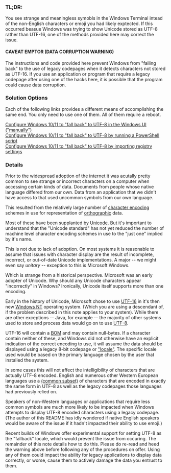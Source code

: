### TL;DR:

You see strange and meaningless symobls in the Windows Terminal intead of the non-English characters or emoji you had likely exptected.  If this occurred beasue Windows was trying to show Unicode stored as UTF-8 rather than UTF-16, one of the methods provided here may correct the issue.

#### CAVEAT EMPTOR (DATA CORRUPTION WARNING)

The instructions and code provided here prevent Windows from "falling back" to the use of legacy codepages when it detects characters not stored as UTF-16. If you use an application or program that require a legacy codepage after using one of the hacks here, it is possible that the program could cause data corruption.

### Solution Options

Each of the following links provides a different means of accomplishing the same end.  You only need to use one of them.  All of them require a reboot. 

[Configure Windows 10/11 to "fall back" to UTF-8 in the Windows UI ("manually")](https://github.com/sapeurfaire/Windows-Misc/blob/main/Terminal/systemwide-utf8-fallback.md)<br>
[Configure Windows 10/11 to "fall back" to UTF-8 by running a PowerShell script](https://github.com/sapeurfaire/Windows-Misc/blob/main/Terminal/systemwide-utf8-fallback.ps1)<br>
[Configure Windows 10/11 to "fall back" to UTF-8 by importing registry settings](https://github.com/sapeurfaire/Windows-Misc/blob/main/Terminal/systemwide-utf8-fallback.reg)<br>

### Details

Prior to the widespread adoption of the internet it was acutally pretty common to see strange or incorrect characters on a computer when accessing certain kinds of data. Documents from people whose native language differed from our own. Data from an application that we didn't have access to that used uncommon symbols from our own language.  

This resulted from the relatively large number of [character encoding](https://en.wikipedia.org/wiki/Character_encoding) schemes in use for representation of [orthographic](https://en.wikipedia.org/wiki/Orthography) data.  

Most of these have been supplanted by [Unicode](https://en.wikipedia.org/wiki/Unicode). But it's important to understand that the "Unicode standard" has not yet reduced the number of machine level character encoding schemes in use to the "just one" implied by it's name.

This is not due to lack of adoption. On most systems it is reasonable to assume that issues with character display are the result of incomplete, incorrect, or out-of-date Unicode implementations.  A major -- we might even say *unitary* -- exception to this is Microsoft Windows.  

Which is strange from a historical perspective. Microsoft was an early adopter of Unicode.  Why should any Unicode characters appear "incorrectly" in Windows?  Ironically, Unicode itself supports more than one encoding.

Early in the history of Unicode, Microsoft chose to use [UTF-16](https://en.wikipedia.org/wiki/UTF-16) in it's then new [Windows NT](https://en.wikipedia.org/wiki/Windows_NT) operating system.  (Which you are using a descendant of, if the problem described in this note applies to your system).  While there are other exceptions -- Java, for example -- the majority of other systems used to store and process data would go on to use [UTF-8](https://en.wikipedia.org/wiki/UTF-8).  

UTF-16 will contain a [BOM](https://en.wikipedia.org/wiki/Byte_order_mark) and may contain null-bytes. If a character contain neither of these, and Windows did not otherwise have an explicit indication of the correct encoding to use, it will assume the data should be displayed using a legacy 8-bit codepage or ["locale"](https://en.wikipedia.org/wiki/Locale_(computer_software)). The specific locale used would be based on the primary language chosen by the user that installed the system. 

In some cases this will not affect the intelligibility of characters that are actually UTF-8 encoded. English and numerous other Western European languages use a [(common subset)](https://en.wikipedia.org/wiki/ASCII) of characters that are encoded in exactly the same form in UTF-8 as well as the legacy codepages those languages had previously relied on.  

Speakers of non-Western languages or applications that require less common symbols are much more likely to be impacted when Windows attempts to display UTF-8 encoded characters using a legacy codepage. (The author of this README has idly wondered if native English speakers would be aware of the issue if it hadn't impacted their ability to use emoji.)  

Recent builds of Windows offer experimental support for setting UTF-8 as the "fallback" locale, which would prevent the issue from occuring.  The remainder of this note details how to do this.  Please do re-read and heed the warning above before following any of the procedures on offer.  Using any of them could impact the ability for legacy applications to display data correctly, or worse, cause them to actively damage the data you entrust to them.
